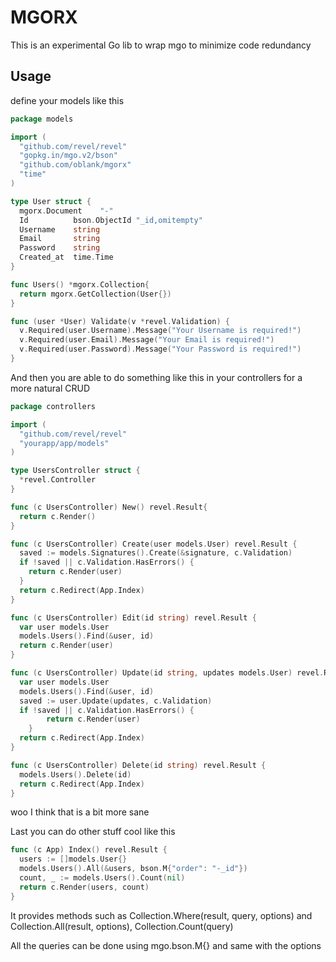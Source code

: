 MGORX
=====

This is an experimental Go lib to wrap mgo to minimize code redundancy

Usage
-----

define your models like this

```go
package models

import (
  "github.com/revel/revel"
  "gopkg.in/mgo.v2/bson"
  "github.com/oblank/mgorx"
  "time"
)

type User struct {
  mgorx.Document    "-"
  Id          bson.ObjectId "_id,omitempty"
  Username    string
  Email       string
  Password    string
  Created_at  time.Time
}

func Users() *mgorx.Collection{
  return mgorx.GetCollection(User{})
}

func (user *User) Validate(v *revel.Validation) {
  v.Required(user.Username).Message("Your Username is required!")
  v.Required(user.Email).Message("Your Email is required!")
  v.Required(user.Password).Message("Your Password is required!")
}
```

And then you are able to do something like this in your controllers for a more natural CRUD

```go
package controllers

import (
  "github.com/revel/revel"
  "yourapp/app/models"
)

type UsersController struct {
  *revel.Controller
}

func (c UsersController) New() revel.Result{
  return c.Render()
}

func (c UsersController) Create(user models.User) revel.Result {
  saved := models.Signatures().Create(&signature, c.Validation)
  if !saved || c.Validation.HasErrors() {
    return c.Render(user)
  }
  return c.Redirect(App.Index)
}

func (c UsersController) Edit(id string) revel.Result {
  var user models.User
  models.Users().Find(&user, id)
  return c.Render(user)
}

func (c UsersController) Update(id string, updates models.User) revel.Result {
  var user models.User
  models.Users().Find(&user, id)
  saved := user.Update(updates, c.Validation)
  if !saved || c.Validation.HasErrors() {
		return c.Render(user)
	}
  return c.Redirect(App.Index)
}

func (c UsersController) Delete(id string) revel.Result {
  models.Users().Delete(id)
  return c.Redirect(App.Index)
}
```

woo I think that is a bit more sane

Last you can do other stuff cool like this

```go
func (c App) Index() revel.Result {
  users := []models.User{}
  models.Users().All(&users, bson.M{"order": "-_id"})
  count, _ := models.Users().Count(nil)
  return c.Render(users, count)
}
```

It provides methods such as Collection.Where(result, query, options) and Collection.All(result, options), Collection.Count(query)

All the queries can be done using mgo.bson.M{} and same with the options

